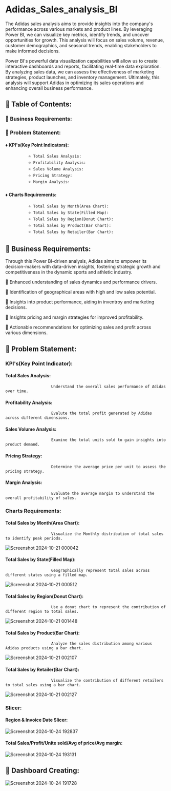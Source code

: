 # Adidas_Sales_analysis_BI

The Adidas sales analysis aims to provide insights into the company's performance across various markets and product lines. By leveraging Power BI, we can visualize key metrics, identify trends, and uncover opportunities for growth. This analysis will focus on sales volume, revenue, customer demographics, and seasonal trends, enabling stakeholders to make informed decisions.

Power BI's powerful data visualization capabilities will allow us to create interactive dashboards and reports, facilitating real-time data exploration. By analyzing sales data, we can assess the effectiveness of marketing strategies, product launches, and inventory management. Ultimately, this analysis will support Adidas in optimizing its sales operations and enhancing overall business performance.

## 🔶 Table of Contents:
   ### 💠 Business Requirements:
   ### 💠 Problem Statement:
   #### ♦️ KPI's(Key Point Indicators):
              ⭐ Total Sales Analysis:
              ⭐ Profitability Analysis:
              ⭐ Sales Volume Analysis:
              ⭐ Pricing Strategy:
              ⭐ Margin Analysis:
   #### ♦️ Charts Requirements:
              ⭐ Total Sales by Month(Area Chart):
              ⭐ Total Sales by State(Filled Map):
              ⭐ Tolal Sales by Region(Donut Chart):
              ⭐ Total Sales by Product(Bar Chart):
              ⭐ Total Sales by Retailer(Bar Chart):
## 🔶 Business Requirements:

Through this Power BI-driven analysis, Adidas aims to empower its decision-makers with data-driven insights, fostering strategic growth and competitiveness in the dynamic sports and athletic industry.

🌟 Enhanced understanding of sales dynamics and performance drivers.

🌟 Identification of geographical areas with high and low sales potential.

🌟 Insights into product performance, aiding in inventroy and marketing decisions.

🌟 Insights pricing and margin strategies for improved profitability.

🌟 Actionable recommendations for optimizing sales and profit across various dimensions.

## 🔶 Problem Statement:

### KPI's(Key Point Indicator):

   #### Total Sales Analysis:

                        Understand the overall sales performance of Adidas over time.

   #### Profitability Analysis:

                        Evalute the total profit generated by Adidas across different dimensions.
   #### Sales Volume Analysis:

                        Examine the total units sold to gain insights into product demand.
   #### Pricing Strategy:

                        Determine the average price per unit to assess the pricing strategy.

   #### Margin Analysis:

                        Evaluate the average margin to understand the overall profitability of sales.

### Charts Requirements:

   #### Total Sales by Month(Area Chart):

                        Visualize the Monthly distribution of total sales to identify peak periods.

![Screenshot 2024-10-21 000042](https://github.com/user-attachments/assets/44f26793-c839-4118-ad67-4aafaefe9d1e)

   #### Total Sales by State(Filled Map):

                        Geographically represent total sales across different states using a filled map.

![Screenshot 2024-10-21 000512](https://github.com/user-attachments/assets/c13a82a0-67f1-4e7d-ad59-b2028f967b7a)

   #### Total Sales by Region(Donut Chart):

                        Use a donut chart to represent the contribution of different region to total sales.

![Screenshot 2024-10-21 001448](https://github.com/user-attachments/assets/ac56bb18-9cb8-4e5a-93ba-a215ae89d425)
                        
   #### Total Sales by Product(Bar Chart):

                        Analyze the sales distribution among various Adidas products using a bar chart.

![Screenshot 2024-10-21 002107](https://github.com/user-attachments/assets/3b404236-24a1-49e8-9b23-af364139b8b7)


   #### Total Sales by Retailer(Bar Chart):

                        Visualize the contribution of different retailers to total sales using a bar chart.

![Screenshot 2024-10-21 002127](https://github.com/user-attachments/assets/e5b413c4-4852-4d09-89d4-492b2813459f)

### Slicer:
#### Region & Invoice Date Slicer:

![Screenshot 2024-10-24 192837](https://github.com/user-attachments/assets/8ede9860-e53a-4f52-8980-83d3778fea32)

#### Total Sales/Profit/Unite sold/Avg of price/Avg margin:

![Screenshot 2024-10-24 193131](https://github.com/user-attachments/assets/cbce5f3d-94cf-4622-9470-a34ca826790e)



## 🔶 Dashboard Creating:

![Screenshot 2024-10-24 191728](https://github.com/user-attachments/assets/d6968603-fa6a-4671-b846-f890afbd16ed)




















              
                 
